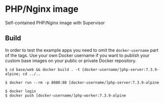# PHP/Nginx image

Self-contained PHP/Nginx image with Supervisor

## Build

In order to test the example apps you need to omit the `docker-username` part of the tags. Use your own Docker username if you want to publish your custom base images on your public or private Docker repository.

```console
$ cd base/web && docker build . -t [docker-username/]php-server:7.3.9-alpine; cd ../..
```

```console
$ docker run --rm -p 8080:80 [docker-username/]php-server:7.3.9-alpine
```

```console
$ docker login
$ docker push [docker-username/]php-worker:7.3.9-alpine
```
